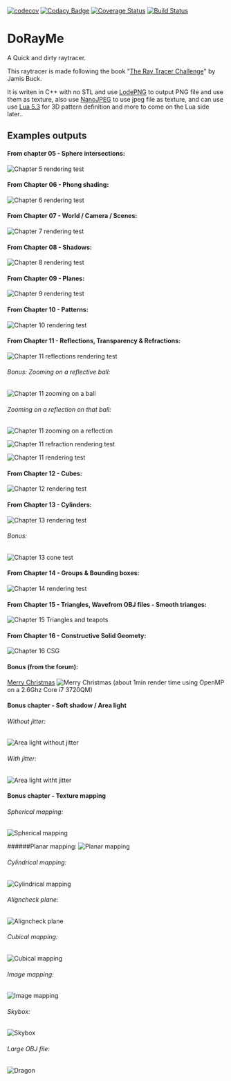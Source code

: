 [![codecov](https://codecov.io/gh/Godzil/DoRayMe/branch/master/graph/badge.svg)](https://codecov.io/gh/Godzil/DoRayMe) [![Codacy Badge](https://api.codacy.com/project/badge/Grade/66339747e4a843719cba29cf5e31ff90)](https://www.codacy.com/manual/Godzil/DoRayMe?utm_source=github.com&amp;utm_medium=referral&amp;utm_content=Godzil/DoRayMe&amp;utm_campaign=Badge_Grade) [![Coverage Status](https://coveralls.io/repos/github/Godzil/DoRayMe/badge.svg?branch=master)](https://coveralls.io/github/Godzil/DoRayMe?branch=master) [![Build Status](https://travis-ci.org/Godzil/DoRayMe.svg?branch=master)](https://travis-ci.org/Godzil/DoRayMe)

DoRayMe
=======

A Quick and dirty raytracer.


This raytracer is made following the book 
"[The Ray Tracer Challenge](https://pragprog.com/book/jbtracer/the-ray-tracer-challenge)" by Jamis Buck.

It is writen in C++ with no STL and use [LodePNG](https://github.com/lvandeve/lodepng) to output PNG file and use them 
as texture, also use [NanoJPEG](https://keyj.emphy.de/nanojpeg/) to use jpeg file as texture, and can use use 
[Lua 5.3](https://www.lua.org/) for 3D pattern definition and more to come on the Lua side later..


Examples outputs
----------------

#### From chapter 05 - Sphere intersections:
![Chapter 5 rendering test](output/ch5_test.png)

#### From Chapter 06 - Phong shading:
![Chapter 6 rendering test](output/ch6_test.png)

#### From Chapter 07 - World / Camera / Scenes:
![Chapter 7 rendering test](output/ch7_test.png)

#### From Chapter 08 - Shadows:
![Chapter 8 rendering test](output/ch8_test.png)

#### From Chapter 09 - Planes:
![Chapter 9 rendering test](output/ch9_test.png)

#### From Chapter 10 - Patterns:
![Chapter 10 rendering test](output/ch10_test.png)

#### From Chapter 11 - Reflections, Transparency & Refractions:
![Chapter 11 reflections rendering test](output/ch11_reflection.png)

###### Bonus: Zooming on a reflective ball:
![Chapter 11 zooming on a ball](output/ch11_zooming_on_reflective_ball.png)

###### Zooming on a reflection on that ball:
![Chapter 11 zooming on a reflection](output/ch11_reflection_on_ball.png)

![Chapter 11 refraction rendering test](output/ch11_refraction.png)

![Chapter 11 rendering test](output/ch11_test.png)

#### From Chapter 12 - Cubes:
![Chapter 12 rendering test](output/ch12_test.png)

#### From Chapter 13 - Cylinders:
![Chapter 13 rendering test](output/ch13_test.png)
###### Bonus:
![Chapter 13 cone test](output/ch13_cone.png)

#### From Chapter 14 - Groups & Bounding boxes:
![Chapter 14 rendering test](output/ch14_test.png)

#### From Chapter 15 - Triangles, Wavefrom OBJ files - Smooth trianges:
![Chapter 15 Triangles and teapots](output/ch15_teapot_objfile.png)

#### From Chapter 16 - Constructive Solid Geomety:
![Chapter 16 CSG](output/ch16_test.png)

#### Bonus (from the forum):
[Merry Christmas](https://forum.raytracerchallenge.com/thread/16/merry-christmas-scene-description)
![Merry Christmas](output/christmasball.png)
(about 1min render time using OpenMP on a 2.6Ghz Core i7 3720QM)

#### Bonus chapter - Soft shadow / Area light
###### Without jitter:
![Area light without jitter](output/arealight_test_nojitter.png)
###### With jitter:
![Area light witht jitter](output/arealight_test.png)

#### Bonus chapter - Texture mapping
###### Spherical mapping:
![Spherical mapping](output/uvmap_checkeredsphere.png)

######Planar mapping:
![Planar mapping](output/uvmap_checkeredplane.png)

###### Cylindrical mapping:
![Cylindrical mapping](output/uvmap_checkeredcylinder.png)

###### Aligncheck plane:
![Aligncheck plane](output/uvmap_aligncheckplane.png)

###### Cubical mapping:
![Cubical mapping](output/uvmap_checkeredcube.png)

###### Image mapping:
![Image mapping](output/uvmap_earth.png)

###### Skybox:
![Skybox](output/uvmap_skybox.png)

###### Large OBJ file:
![Dragon](output/dragon_scene.png)
